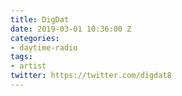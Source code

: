 ```yaml
---
title: DigDat
date: 2019-03-01 10:36:00 Z
categories:
- daytime-radio
tags:
- artist
twitter: https://twitter.com/digdat8
---
```


